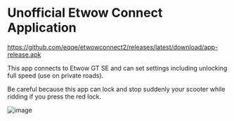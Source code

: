 # Unofficial Etwow Connect Application

https://github.com/eqqe/etwowconnect2/releases/latest/download/app-release.apk

This app connects to Etwow GT SE and can set settings including unlocking full speed (use on private roads).

Be careful because this app can lock and stop suddenly your scooter while ridding if you press the red lock.

![image](https://user-images.githubusercontent.com/51708585/138268452-5137dee9-cb88-4038-ab9f-faa92d5e071f.png)

